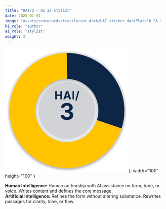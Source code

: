 ```yaml
---
title: "HAI/3 - AI as stylist"
date: 2025-01-01
image: "assets/scorecards/translucent-dark/HAI_sticker_darkPlate10_S3.svg"
hi_role: "author"
ai_role: "stylist"
weight: 3
---
```


![HAI Score 3](/assets/scorecards/translucent-dark/HAI_sticker_darkPlate10_S3.svg){: width="100" height="100" }

**Human Intelligence:** Human authorship with AI assistance on form, tone, or voice. Writes content and defines the core message.\
**Artificial Intelligence:** Refines the form without altering substance. Rewrites passages for clarity, tone, or flow.
